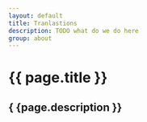 ```yaml
---
layout: default
title: Tranlastions
description: TODO what do we do here
group: about
---
```


# {{ page.title }}
## { {page.description }}